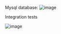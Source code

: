 Mysql database:
![image](https://github.com/Procentguide2/springtest/assets/99178092/b800bc07-d2e6-4c51-8ea2-231d6b25bb40)

Integration tests

![image](https://github.com/Procentguide2/springtest/assets/99178092/d1560e24-a193-4fee-ab4d-15091acbb714)


